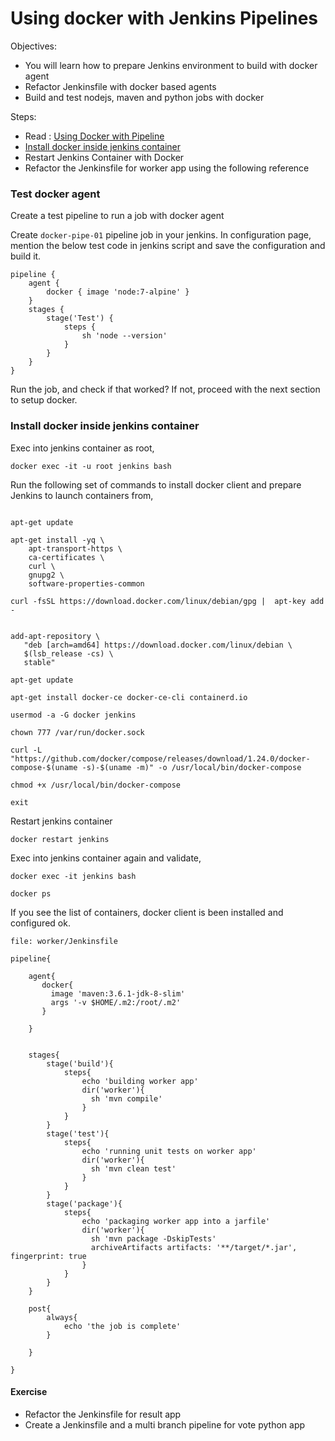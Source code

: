 # Using docker with Jenkins Pipelines

Objectives:

  * You will learn how to prepare Jenkins environment to build with docker agent
  * Refactor Jenkinsfile with   docker based agents
  * Build and test  nodejs, maven and python jobs with docker


Steps:

  * Read : [Using Docker with Pipeline](https://jenkins.io/doc/book/pipeline/docker/)
  * [Install docker inside jenkins container](https://gist.github.com/initcron/feb53b3b8b0e45225dcd1a438768ec81)
  * Restart Jenkins Container with Docker
  * Refactor the Jenkinsfile for worker app using the following reference


### Test docker agent

Create a test pipeline to run a job with docker agent


Create `docker-pipe-01` pipeline job in your jenkins. In configuration page, mention the below test code in jenkins script and save the configuration and build it.
```
pipeline {
    agent {
        docker { image 'node:7-alpine' }
    }
    stages {
        stage('Test') {
            steps {
                sh 'node --version'
            }
        }
    }
}

```   
Run the job, and check if that worked? If not, proceed with the next section to setup docker. 

### Install docker inside jenkins container


Exec into jenkins container as root,

```
docker exec -it -u root jenkins bash

```

Run the following set of commands to install docker client and prepare Jenkins to launch containers from,

```

apt-get update

apt-get install -yq \
    apt-transport-https \
    ca-certificates \
    curl \
    gnupg2 \
    software-properties-common

curl -fsSL https://download.docker.com/linux/debian/gpg |  apt-key add -


add-apt-repository \
   "deb [arch=amd64] https://download.docker.com/linux/debian \
   $(lsb_release -cs) \
   stable"

apt-get update

apt-get install docker-ce docker-ce-cli containerd.io

usermod -a -G docker jenkins

chown 777 /var/run/docker.sock

curl -L "https://github.com/docker/compose/releases/download/1.24.0/docker-compose-$(uname -s)-$(uname -m)" -o /usr/local/bin/docker-compose

chmod +x /usr/local/bin/docker-compose

exit
```

Restart jenkins container

```
docker restart jenkins
```

Exec into jenkins container again and validate,

```
docker exec -it jenkins bash

docker ps

```

If you see the list of containers, docker client is been installed and configured ok.  



`file: worker/Jenkinsfile`


```
pipeline{

    agent{
       docker{
         image 'maven:3.6.1-jdk-8-slim'
         args '-v $HOME/.m2:/root/.m2'
       }

    }


    stages{
        stage('build'){
            steps{
                echo 'building worker app'
                dir('worker'){
                  sh 'mvn compile'
                }
            }
        }
        stage('test'){
            steps{
                echo 'running unit tests on worker app'
                dir('worker'){
                  sh 'mvn clean test'
                }
            }
        }
        stage('package'){
            steps{
                echo 'packaging worker app into a jarfile'
                dir('worker'){
                  sh 'mvn package -DskipTests'
                  archiveArtifacts artifacts: '**/target/*.jar', fingerprint: true
                }
            }
        }
    }

    post{
        always{
            echo 'the job is complete'
        }

    }

}
```


#### Exercise

  * Refactor the Jenkinsfile for result app
  * Create a Jenkinsfile and a multi branch pipeline for vote python app
